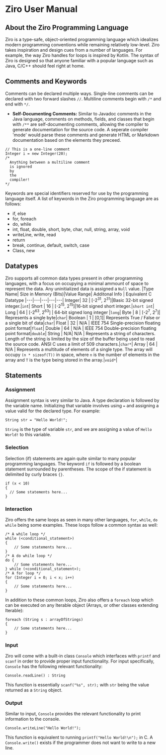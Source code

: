 # Ziro User Manual

## About the Ziro Programming Language
Ziro is a type-safe, object-oriented programming language which idealizes modern programming conventions while remaining relatively low-level. Ziro takes inspiration and design cues from a number of languages. For example, the way Ziro handles for loops is inspired by Kotlin. The syntax of Ziro is designed so that anyone familiar with a popular language such as Java, C/C++ should feel right at home. 

## Comments and Keywords
Comments can be declared multiple ways. Single-line comments can be declared with two forward slashes `//`. Multiline comments begin with `/*` and end with `*/`.
  
  - **Self-Documenting Comments:** Similar to Javadoc comments in the Java language, comments on methods, fields, and classes that begin with `/**` are self-documenting comments, allowing the compiler to generate documentation for the source code. A seperate compiler 'mode' would parse these comments and generate HTML or Markdown documentation based on the elements they preceed.

  ```
  // This is a one-line comment
  Integer i = new Integer(20);
  /*
    Anything between a multiline comment
    is ignored
    by
    the
    compiler!
  */
  ```

Keywords are special identifiers reserved for use by the programming language itself. A list of keywords in the Ziro programming language are as follows:  
- if, else
- for, foreach
- do, while
- int, float, double, short, byte, char, null, string, array, void
- writeLine, write, read
- return
- break, continue, default, switch, case
- Class, new

## Datatypes
Ziro supports all common data types present in other programming languages, with a focus on occupying a minimal ammount of space to represent the data. Any uninitialized data is assigned a `Null` value.
|Type Name| Size in Memory (Bits)|Value Range| Additonal Info | Equivalent C Datatype
|---|---|---|---|---|
Integer| 32 | [-2<sup>31</sup>, 2<sup>31</sup>]|Basic 32-bit signed integer.|`int`|
Short | 16 | [-2<sup>15</sup>, 2<sup>15</sup>]|16-bit signed short integer.|`short int`|
Long | 64 | [-2<sup>63</sup>, 2<sup>63</sup>] | 64-bit signed long integer |`long`|
Byte | 8 | [-2<sup>7</sup>, 2<sup>7</sup>]| Represents a single byte|`char`|
Boolean | 1 | [0,1]| Represents True / False or a single bit of data|`char`|
Float | 32 | N/A | IEEE 754 Single-precision floating point format|`float`|
Double | 64 | N/A | IEEE 754 Double-precision floating point format|`double`|
String | N/A| N/A | Represents a string of characters. Length of the string is limited by the size of the buffer being used to read the source code. ANSI C uses a limit of 509 characters.|`char*`|
Array | 64 | N/A | Represents a multitude of elements of a single type. The array will occupy `(n * sizeof(T))` in space, where `n` is the number of elements in the array and `T` is the type being stored in the array.|`void*`|

## Statements
### Assignment
Assignment syntax is very similar to Java. A type declaration is followed by the variable name. Initializing that variable involves using `=` and assigning a value valid for the declared type. For example:
```
String str = "Hello World!";
```
`String` is the type of variable `str`, and we are assigning a value of `Hello World!` to this variable. 
### Selection
Selection (if) statements are again quite similar to many popular programming languages.
The keyword `if` is followed by a boolean statement surrounded by parentheses. The scope of the if statement is delimited by curly braces `{}`.
```
if (x < 10)
{
  // Some statements here...
}
```
### Interaction
Ziro offers the same loops as seen in many other languages, `for`, `while`, `do while` being some examples. These loops follow a common syntax as well:
```
/* A while loop */
while (<conditional_statement>) 
{
    // Some statements here...
}
/* A do while loop */
do {
    // Some statements here...
} while (<conditional_statement>);
/* A for loop */
for (Integer i = 0; i < x; i++)
{
    // Some statements here...
}
```

In addition to these common loops, Ziro also offers a `foreach` loop which can be executed on any Iterable object (Arrays, or other classes extending Iterable):
```
foreach (String s : arrayOfStrings) 
{
    // Some statements here...
}
```

### Input
Ziro will come with a built-in class `Console` which interfaces with `printf` and `scanf` in order to provide proper input functionality. For input specifically, `Console` has the following relevant functionality:
```
Console.readLine() : String
```
This function is essentially `scanf("%s", str);` with `str` being the value returned as a `String` object.
### Output
Similar to input, `Console` provides the relevant functionality to print information to the console.
```
Console.writeLine("Hello World!");
```
This function is equivalent to running `printf("Hello World!\n");` in C. A `Console.write()` exists if the programmer does not want to write to a new line.